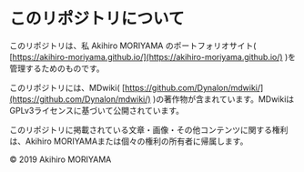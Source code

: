 # このリポジトリについて

このリポジトリは、私 Akihiro MORIYAMA のポートフォリオサイト( [https://akihiro-moriyama.github.io/](https://akihiro-moriyama.github.io/) )を管理するためのものです。

このリポジトリには、MDwiki( [https://github.com/Dynalon/mdwiki/](https://github.com/Dynalon/mdwiki/) )の著作物が含まれています。MDwikiはGPLv3ライセンスに基づいて公開されています。

このリポジトリに掲載されている文章・画像・その他コンテンツに関する権利は、Akihiro MORIYAMAまたは個々の権利の所有者に帰属します。

&copy; 2019 Akihiro MORIYAMA
